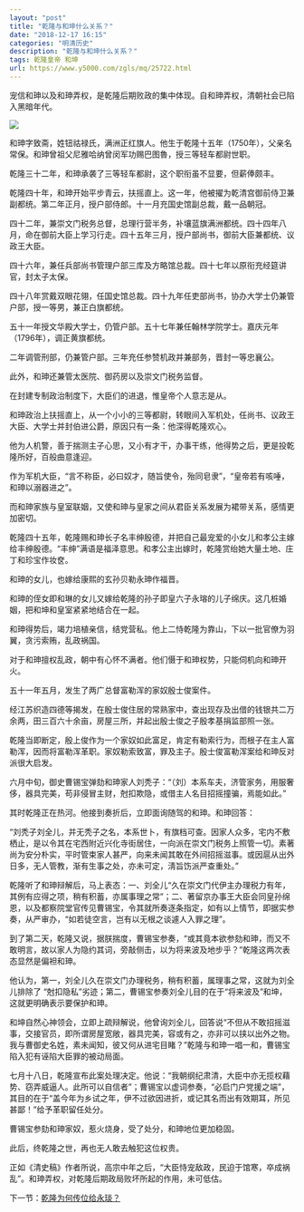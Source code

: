 ```yaml
---
layout: "post"
title: "乾隆与和坤什么关系？"
date: "2018-12-17 16:15"
categories: "明清历史"
description: "乾隆与和坤什么关系？"
tags: 乾隆皇帝 和坤
url: https://www.y5000.com/zgls/mq/25722.html
---
```






宠信和珅以及和珅弄权，是乾隆后期败政的集中体现。自和珅弄权，清朝社会已陷入黑暗年代。

![](https://img.y5000.com/uploads/allimg/170922/13-1F922160443524.jpg)

和珅字致斋，姓钮祜禄氏，满洲正红旗人。他生于乾隆十五年（1750年），父亲名常保。和珅曾祖父尼雅哈纳曾闵军功赐巴图魯，授三等轻车都尉世职。

乾隆三十二年，和珅承袭了三等轻车都尉，这个职衔虽不显要，但薪俸颇丰。

乾隆四十年，和珅开始平步青云，扶摇直上。这一年，他被擢为乾清宫御前侍卫兼副都统。第二年正月，授户部侍郎。十一月充国史馆副总裁，戴一品朝冠。

四十二年，兼崇文门税务总督，总理行营半务，补壤蓝旗满洲都统。四十四年八月，命在御前大臣上学习行走。四十五年三月，授户部尚书，御前大臣兼都统、议政王大臣。

四十六年，兼任兵部尚书管理户部三库及方略馆总裁。四十七年以原衔充经筵讲官，封太子太保。

四十八年赏戴双眼花翎，任国史馆总裁。四十九年任吏部尚书，协办大学士仍兼管户部，授一等男，兼正白旗都统。

五十一年授文华殿大学士，仍管户部。五十七年兼任翰林学院学士。嘉庆元年（1796年），调正黄旗都统。

二年调管刑部，仍兼管户部。三年充任参赞机政并兼部务，晋封一等忠襄公。

此外，和珅还兼管太医院、御药房以及崇文门税务监督。

在封建专制政治制度下，大臣们的进退，惟皇帝个人意志是从。

和珅政治上扶摇直上，从一个小小的三等都尉，转眼间入军机处，任尚书、议政王大臣、大学士并封伯进公爵，原因只有一条：他深得乾隆欢心。

他为人机警，善于揣测主子心思，又小有才干，办事干练，他得势之后，更是投乾隆所好，百般曲意逢迎。

作为军机大臣，“言不称臣，必曰奴才，随旨使令，殆同皂隶”，“皇帝若有咳唾，和珅以溺器进之”。

而和珅家族与皇室联姻，又使和珅与皇家之间从君臣关系发展为裙带关系，感情更加密切。

乾隆四十五年，乾隆赐和珅长子名丰绅殷德，并把自己最宠爱的小女儿和孝公主嫁给丰绅殷德。“丰绅”满语是福泽意思。和孝公主出嫁时，乾隆赏绐她大量土地、庄丁和珍宝作妆奁。

和珅的女儿，也嫁给康熙的玄孙贝勒永珅作福晋。

和珅的侄女即和琳的女儿又嫁给乾隆的孙子即皇六子永瑢的儿子绵庆。这几桩婚姻，把和坤和皇室紧紧地结合在一起。

和珅得势后，竭力培植亲信，结党营私。他上二恃乾隆为靠山，下以一批官僚为羽翼，贪污索贿，乱政祸国。

对于和珅擅权乱政，朝中有心怀不满者。他们慑于和珅权势，只能伺机向和珅开火。

五十一年五月，发生了两广总督富勒浑的家奴殷士俊案件。

经江苏织造四德等揭发，在殷士俊住居的常熟家中，查出现存及出借的钱银共二万余两，田三百六十余亩，房屋三所，并起出殷士俊之子殷孝基捐监部照一张。

乾隆当即断定，殷上俊作为一个家奴如此富足，肯定有勒索行为，而根子在主人富勒浑，因而将富勒浑革职。家奴勒索致富，罪及主子。殷士俊富勒浑案给和珅反对派很大启发。

六月中旬，御史曹锡宝弹劾和珅家人刘秃子：“（刘）本系车夫，济管家务，用服奢侈，器具完美，苟非侵冒主财，尅扣欺隐，或借主人名目招摇撞骗，焉能如此。”

其时乾隆正在热河。他接到奏折后，立即面询随驾的和珅。和珅回答：

“刘秃子刘全儿，并无秃子之名，本系世卜，有旗档可查。因家人众多，宅内不敷栖止，是以令其在宅西附近兴化寺街居住，一向派在崇文门税务上照管一切。素著尚为安分朴实，平时管束家人甚严，向来未闻其敢在外间招摇滋事。或因扈从出外日多，无人管教，渐有生事之处，亦未可定，淸旨饬派严查重处。”

乾隆听了和珅辩解后，马上表态：一、刘全儿“久在崇文门代伊主办理税力有年，其例有应得之项，稍有积蓄，亦属事理之常”；二、著留京办事王大臣会同皇孙绵恩，以及都察院堂官传见曹锡宝，令其就所奏逐条指定，如有以上情节，即据实参奏，从严审办，“如若徒空言，岂有以无根之谈遽人入罪之理”。

到了第二天，乾隆又说，据朕揣度，曹锡宝参奏，“或其竟本欲参劾和珅，而又不敢明言，故以家人为隐约其词，旁敲侧击，以为将来波及地步乎？”乾隆这两次表态显然是偏袒和珅。

他认为，第一，刘全儿久在崇文门办理税务，稍有积蓄，属理事之常，这就为刘全儿排除了
“尅扣隐私”劣迹；第二，曹锡宝参奏刘全儿目的在于“将来波及”和坤，这就更明确表示要保护和珅。

和坤自然心神领会，立即上疏辩解说，他曾询刘全儿，回答说“不但从不敢招摇滋事，交接官员，即所谓房屋宽敞，器具完美，容或有之，亦非可以挟以出外之物。我与曹御史名姓，素未闻知，彼又何从进宅目睹？”乾隆与和珅一唱一和，曹锡宝陷入犯有诬陷大臣罪的被动局面。

七月十八日，乾隆宣布此案处理决定。他说：“我朝纲纪肃清，大臣中亦无揽权藉势、窃弄威逼人。此所可以自信者”；曹锡宝以虚词参奏，“必启门户党援之端”，其目的在于“盖今年为乡试之年，伊不过欲因进折，或记其名而出有效期耳，所见甚鄙！”给予革职留任处分。

曹锡宝参劾和珅家奴，惹火烧身，受了处分，和珅地位更加稳固。

此后，终乾隆之世，再也无人敢去触犯这位权贵。

正如《清史稿》作者所说，高宗中年之后，“大臣恃宠敌政，民迫于馆寒，卒成祸乱”。和珅弄权，对乾隆后期政局败坏所起的作用，未可低估。

下一节：[乾隆为何传位给永琰？](https://www.y5000.com/zgls/mq/25726.html)
